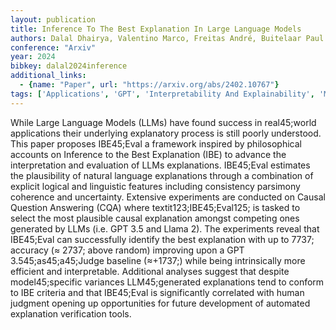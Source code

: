 ```yaml
---
layout: publication
title: Inference To The Best Explanation In Large Language Models
authors: Dalal Dhairya, Valentino Marco, Freitas André, Buitelaar Paul
conference: "Arxiv"
year: 2024
bibkey: dalal2024inference
additional_links:
  - {name: "Paper", url: "https://arxiv.org/abs/2402.10767"}
tags: ['Applications', 'GPT', 'Interpretability And Explainability', 'Model Architecture', 'Reinforcement Learning', 'Tools']
---
```

While Large Language Models (LLMs) have found success in real45;world applications their underlying explanatory process is still poorly understood. This paper proposes IBE45;Eval a framework inspired by philosophical accounts on Inference to the Best Explanation (IBE) to advance the interpretation and evaluation of LLMs explanations. IBE45;Eval estimates the plausibility of natural language explanations through a combination of explicit logical and linguistic features including consistency parsimony coherence and uncertainty. Extensive experiments are conducted on Causal Question Answering (CQA) where textit123;IBE45;Eval125; is tasked to select the most plausible causal explanation amongst competing ones generated by LLMs (i.e. GPT 3.5 and Llama 2). The experiments reveal that IBE45;Eval can successfully identify the best explanation with up to 7737; accuracy (≈ 2737; above random) improving upon a GPT 3.545;as45;a45;Judge baseline (≈+1737;) while being intrinsically more efficient and interpretable. Additional analyses suggest that despite model45;specific variances LLM45;generated explanations tend to conform to IBE criteria and that IBE45;Eval is significantly correlated with human judgment opening up opportunities for future development of automated explanation verification tools.
